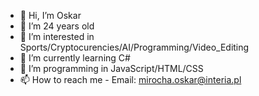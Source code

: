 - 👋 Hi, I’m Oskar
- 🎂 I’m 24 years old
- 👀 I’m interested in Sports/Cryptocurencies/AI/Programming/Video_Editing
- 🌱 I’m currently learning C#
- 💼 I’m programming in JavaScript/HTML/CSS
- 📫 How to reach me - Email: mirocha.oskar@interia.pl

<!---
oskarmirocha/oskarmirocha is a ✨ special ✨ repository because its `README.md` (this file) appears on your GitHub profile.
You can click the Preview link to take a look at your changes.
--->
